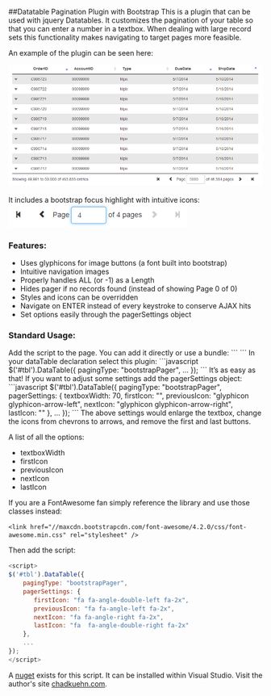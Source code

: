 ##Datatable Pagination Plugin with Bootstrap
This is a plugin that can be used with jquery Datatables.  It customizes the pagination of your table so that you can enter a number in a textbox.  When dealing with large record sets this functionality makes navigating to target pages more feasible.

An example of the plugin can be seen here:
<div><img src="/resources/screenshotC.png" alt="Full Datatable Screenshot" /></div>

<br />
It includes a bootstrap focus highlight with intuitive icons:
<br />
<div><img src="/resources/screenshotB.png" alt="Pager Screenshot" /></div>

<h3>Features:</h3>
<ul>
<li>Uses glyphicons for image buttons (a font built into bootstrap)</li>
<li>Intuitive navigation images</li>
<li>Properly handles  ALL (or -1) as a Length</li>
<li>Hides pager if no records found (instead of showing Page 0 of 0)</li>
<li>Styles and icons can be overridden</li>
<li>Navigate on ENTER instead of every keystroke to conserve AJAX hits</li>
<li>Set options easily through the pagerSettings object</li>
</ul>

<h3>Standard Usage:</h3>
Add the script to the page. You can add it directly or use a bundle:
```
<script type="text/javascript" src="~/Scripts/jquery.dataTables.bootstrapPager.1.0.2.min.js"></script>
```
In your dataTable declaration select this plugin:
```javascript
$('#tbl').DataTable({
	pagingType: "bootstrapPager",
	...
});
```
It’s as easy as that! If you want to adjust some settings add the pagerSettings object:
```javascript
$('#tbl').DataTable({
	pagingType: "bootstrapPager",
	pagerSettings: {
		textboxWidth: 70,
        firstIcon: "",
        previousIcon: "glyphicon glyphicon-arrow-left",
        nextIcon: "glyphicon glyphicon-arrow-right",
        lastIcon: ""
	},
	...
});
```
The above settings would enlarge the textbox, change the icons from chevrons to arrows, and remove the first and last buttons.

A list of all the options:
<ul>
<li>textboxWidth</li>
<li>firstIcon</li>
<li>previousIcon</li>
<li>nextIcon</li>
<li>lastIcon</li>
</ul>

If you are a FontAwesome fan simply reference the library and use those classes instead:

```
<link href="//maxcdn.bootstrapcdn.com/font-awesome/4.2.0/css/font-awesome.min.css" rel="stylesheet" />
```

Then add the script:
```javascript
<script>
$('#tbl').DataTable({
    pagingType: "bootstrapPager",
    pagerSettings: {
       firstIcon: "fa fa-angle-double-left fa-2x",
       previousIcon: "fa fa-angle-left fa-2x",
       nextIcon: "fa fa-angle-right fa-2x",
       lastIcon: "fa  fa-angle-double-right fa-2x"
    },
    ...
});
</script>
```

A <a href="https://www.nuget.org/packages/DatatablePaginateBoostrap/">nuget</a> exists for this script. It can be installed within Visual Studio.
Visit the author's site <a href="chadkuehn.com">chadkuehn.com</a>.